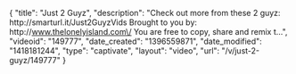 {
    "title": "Just 2 Guyz",
    "description": "Check out more from these 2 guyz: http:\/\/smarturl.it\/Just2GuyzVids Brought to you by: http:\/\/www.thelonelyisland.com\/ You are free to copy, share and remix t...",
    "videoid": "149777",
    "date_created": "1396559871",
    "date_modified": "1418181244",
    "type": "captivate",
    "layout": "video",
    "url": "\/v\/just-2-guyz\/149777"
}
